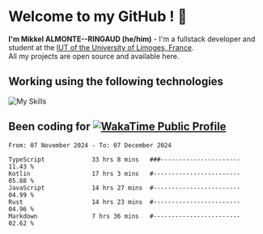 # Welcome to my GitHub ! 🌃

**I'm Mikkel ALMONTE--RINGAUD (he/him)** - I'm a fullstack developer and student at the [IUT of the University of Limoges, France](https://iut.unilim.fr). \
All my projects are open source and available here.

## Working using the following technologies

![My Skills](https://skillicons.dev/icons?i=solidjs,pnpm,nodejs,ts,js,vercel,netlify,html,css,rust,astro,git,vue,md,electron,figma,github,bash,bun,cloudflare,py,tailwind,nginx,npm,tauri,vite,zig,yarn,windicss,dart,flutter,kotlin&theme=dark)

## Been coding for [![WakaTime Public Profile](https://wakatime.com/badge/user/0839e595-e07a-435c-8d59-ed95f2a3d6dd.svg?style=flat-square)](https://wakatime.com/@0839e595-e07a-435c-8d59-ed95f2a3d6dd)

<!--START_SECTION:waka-->

```plain
From: 07 November 2024 - To: 07 December 2024

TypeScript             33 hrs 8 mins   ###----------------------   11.43 %
Kotlin                 17 hrs 3 mins   #------------------------   05.88 %
JavaScript             14 hrs 27 mins  #------------------------   04.99 %
Rust                   14 hrs 23 mins  #------------------------   04.96 %
Markdown               7 hrs 36 mins   #------------------------   02.62 %
```

<!--END_SECTION:waka-->
